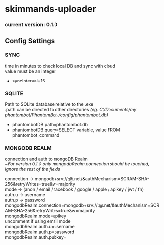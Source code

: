 # skimmands-uploader

### current version: 0.1.0

## Config Settings

### SYNC
time in minutes to check local DB and sync with cloud  
value must be an integer

- syncInterval=15

### SQLITE
Path to SQLite database relative to the .exe  
.path can be directed to other directories *(eg. C:/Documents/my phantombot/PhantomBot-<version>/config/phantombot.db)*
- phantombotDB.path=phantombot.db
- phantombotDB.query=SELECT variable, value FROM phantombot_command

### MONGODB REALM
connection and auth to mongoDB Realm  
~*For version 0.1.0 only mongodbRealm.connection should be touched, ignore the rest of the fields*    
  

connection -> mongodb+srv://<username>:<password>@<hostname>.net/&authMechanism=SCRAM-SHA-256&retryWrites=true&w=majority  
mode -> (anon / email / facebook / google / apple / apikey / jwt / fn)  
auth.u -> username  
auth.p -> password  
mongodbRealm.connection=mongodb+srv://<username>:<password>@<hostname>.net/&authMechanism=SCRAM-SHA-256&retryWrites=true&w=majority  
mongodbRealm.mode=apikey  
uncomment if using email mode  
mongodbRealm.auth.u=username  
mongodbRealm.auth.p=password  
mongodbRealm.auth.pubkey=<API Key>
